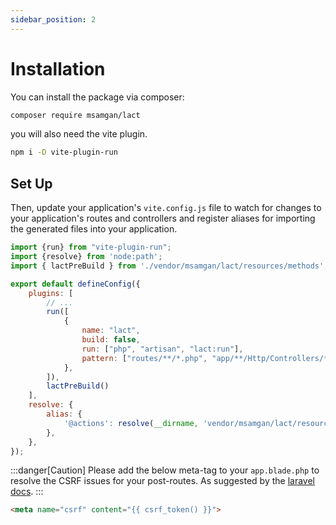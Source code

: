 ```yaml
---
sidebar_position: 2
---
```


# Installation

You can install the package via composer:

```bash
composer require msamgan/lact
```

you will also need the vite plugin.

```bash
npm i -D vite-plugin-run
```

## Set Up

Then,
update your application's ``vite.config.js`` file
to watch for changes to your application's routes and controllers and register aliases for importing the generated files
into your application.

```js title="vite.config.js"
import {run} from "vite-plugin-run";
import {resolve} from 'node:path';
import { lactPreBuild } from './vendor/msamgan/lact/resources/methods';

export default defineConfig({
    plugins: [
        // ...
        run([
            {
                name: "lact",
                build: false,
                run: ["php", "artisan", "lact:run"],
                pattern: ["routes/**/*.php", "app/**/Http/Controllers/**/*.php"],
            },
        ]),
        lactPreBuild()
    ],
    resolve: {
        alias: {
            '@actions': resolve(__dirname, 'vendor/msamgan/lact/resources/action'),
        },
    },
});
```

:::danger[Caution]
Please add the below meta-tag to your ```app.blade.php``` to resolve the CSRF issues for your post-routes.
As suggested by the [laravel docs](https://laravel.com/docs/12.x/csrf#csrf-x-csrf-token).
:::
```html title="app.blade.php"
<meta name="csrf" content="{{ csrf_token() }}">
```
